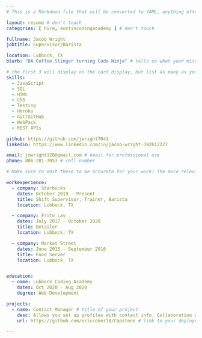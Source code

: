 ```yaml
---
# This is a Markdown file that will be converted to YAML, anything after a `#` is a comment and won't be read

layout: resume # don't touch
categories: [ hire, austincodingacademy ] # don't touch

fullname: Jacob Wright
jobtitle: Supervisor/Barista

location: Lubbock, TX
blurb: "BA Coffee Slinger turning Code Ninja" # tells us what your mission is, why you learned coding, or what makes you special

# the first 3 will display on the card display, but list as many as you want, they will be visible on your hire page
skills:
  - JavaScript
  - SQL
  - HTML
  - CSS
  - Testing
  - Heroku
  - Git/GitHub
  - WebPack
  - REST APIs

github: https://github.com/jwright7041
linkedin: https://www.linkedin.com/in/jacob-wright-392b12227

email: jmwright120@gmail.com # email for professional use
phone: 806-281-7053 # cell number

# Make sure to edit these to be accurate for your work! The more relevant the better if the role was technical, don't feel like you need to put every job you've had.

workexperience:
  - company: Starbucks
    dates: October 2019 - Present
    title: Shift Supervisor, Trainer, Barista
    location: Lubbock, TX

  - company: Frito Lay
    dates: July 2017 - October 2020
    title: Detailer
    location: Lubbock, TX

  - company: Market Street
    dates: June 2015 - September 2016
    title: Food Server
    location: Lubbock, TX


education:
  - name: Lubbock Coding Academy
    dates: Oct 2020 - Aug 2020
    degree: Web Development

projects:
  - name: Contact Manager # title of your project
    desc: Allows you set up profiles with contact info. Collaboration with 2 other students. # very short description of your project
    url: https://github.com/ericcoker18/Capstone # link to your deployed project

---
```

